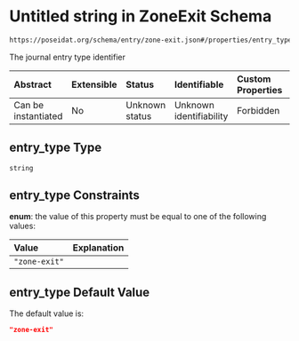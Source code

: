 # Untitled string in ZoneExit Schema

```txt
https://poseidat.org/schema/entry/zone-exit.json#/properties/entry_type
```

The journal entry type identifier

| Abstract            | Extensible | Status         | Identifiable            | Custom Properties | Additional Properties | Access Restrictions | Defined In                                                             |
| :------------------ | :--------- | :------------- | :---------------------- | :---------------- | :-------------------- | :------------------ | :--------------------------------------------------------------------- |
| Can be instantiated | No         | Unknown status | Unknown identifiability | Forbidden         | Allowed               | none                | [zone-exit.json*](schemas/entry/zone-exit.json "open original schema") |

## entry_type Type

`string`

## entry_type Constraints

**enum**: the value of this property must be equal to one of the following values:

| Value         | Explanation |
| :------------ | :---------- |
| `"zone-exit"` |             |

## entry_type Default Value

The default value is:

```json
"zone-exit"
```
